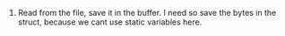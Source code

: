 1. Read from the file, save it in the buffer. I need so save the bytes in the struct, because we cant use static variables here.
